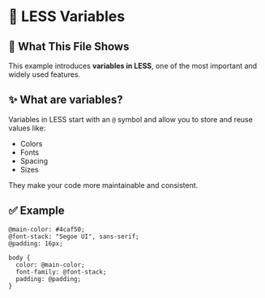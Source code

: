 # 📘 LESS Variables

## 🧠 What This File Shows

This example introduces **variables in LESS**, one of the most important and widely used features.

## ✨ What are variables?

Variables in LESS start with an `@` symbol and allow you to store and reuse values like:

- Colors
- Fonts
- Spacing
- Sizes

They make your code more maintainable and consistent.

## ✅ Example

```less
@main-color: #4caf50;
@font-stack: "Segoe UI", sans-serif;
@padding: 16px;

body {
  color: @main-color;
  font-family: @font-stack;
  padding: @padding;
}
```
